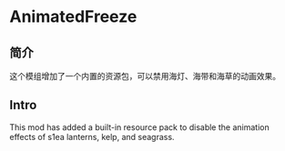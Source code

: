 # AnimatedFreeze
## 简介
这个模组增加了一个内置的资源包，可以禁用海灯、海带和海草的动画效果。

## Intro
This mod has added a built-in resource pack to disable the animation effects of s1ea lanterns, kelp, and seagrass.